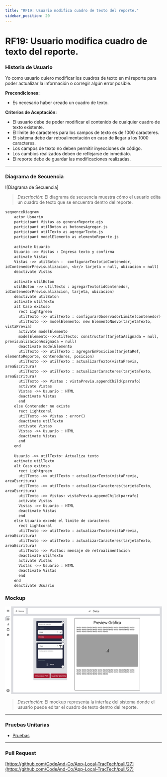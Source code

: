 ```yaml
---
title: "RF19: Usuario modifica cuadro de texto del reporte."  
sidebar_position: 20
---
```


# RF19: Usuario modifica cuadro de texto del reporte.

### Historia de Usuario

Yo como usuario quiero modificar los cuadros de texto en mi reporte para poder actualizar la información o corregir algún error posible. 

  **Precondiciones:**
  - Es necesario haber creado un cuadro de texto.

  **Criterios de Aceptación:**
  - El usuario debe de poder modificar el contenido de cualquier cuadro de texto existente.
  - El límite de caracteres para los campos de texto es de 1000 caracteres.
  - El sistema debe dar retroalimentación en caso de llegar a los 1000 caracteres.
  - Los campos de texto no deben permitir inyecciones de código.
  - Los cambios realizados deben de reflejarse de inmediato.
  - El reporte debe de guardar las modificaciones realizadas.

---

### Diagrama de Secuencia

![Diagrama de Secuencia] 

> *Descripción*: El diagrama de secuencia muestra cómo el usuario edita un cuadro de texto que se encuentra dentro del reporte.

```mermaid
sequenceDiagram
    actor Usuario
    participant Vistas as generarReporte.ejs
    participant utilBoton as botonesAgregar.js
    participant utilTexto as agregarTexto.js
    participant modelElemento as elementoReporte.js

    activate Usuario
    Usuario ->> Vistas : Ingresa texto y confirma
    activate Vistas
    Vistas ->> utilBoton :  configurarTexto(idContenedor, idContenedorPrevisualizacion, <br/> tarjeta = null, ubicacion = null)
    deactivate Vistas

    activate utilBoton
    utilBoton ->> utilTexto : agregarTexto(idContenedor, idContenedorPrevisualizacion, tarjeta, ubicacion)
    deactivate utilBoton
    activate utilTexto
    alt Caso exitoso
      rect Lightgreen
      utilTexto ->> utilTexto : configurarObservadorLimite(contenedor)
      utilTexto ->> modelElemento: new ElementoNuevo(tarjetaTexto, vistaPrevia)
      activate modelElemento
      modelElemento-->>utilTexto: constructor(tarjetaAsignada = null, previsualizacionAsignada = null)
      deactivate modelElemento
      utilTexto ->> utilTexto : agregarEnPosicion(tarjetaRef, elementoReporte, contenedores, posicion)
      utilTexto ->> utilTexto : actualizarTexto(vistaPrevia, areaEscritura)
      utilTexto ->> utilTexto : actualizarCaracteres(tarjetaTexto, areaEscritura)
      utilTexto ->> Vistas : vistaPrevia.appendChild(parrafo)
      activate Vistas
      Vistas ->> Usuario : HTML
      deactivate Vistas
      end
    else Contenedor no existe
      rect Lightcoral
      utilTexto ->> Vistas : error()
      deactivate utilTexto
      activate Vistas
      Vistas ->> Usuario : HTML
      deactivate Vistas
      end 
    end

    Usuario ->> utilTexto: Actualiza texto
    activate utilTexto
    alt Caso exitoso
      rect Lightgreen
      utilTexto ->> utilTexto : actualizarTexto(vistaPrevia, areaEscritura)
      utilTexto ->> utilTexto : actualizarCaracteres(tarjetaTexto, areaEscritura)
      utilTexto ->> Vistas: vistaPrevia.appendChild(parrafo)
      activate Vistas
      Vistas ->> Usuario : HTML
      deactivate Vistas
      end
    else Usuario excede el limite de caracteres
      rect Lightcoral
      utilTexto ->> utilTexto : actualizarTexto(vistaPrevia, areaEscritura)
      utilTexto ->> utilTexto : actualizarCaracteres(tarjetaTexto, areaEscritura)
      utilTexto ->> Vistas: mensaje de retroalimentacion
      deactivate utilTexto
      activate Vistas
      Vistas ->> Usuario : HTML
      deactivate Vistas
      end
    end
    deactivate Usuario

```

### Mockup

![Mockup](./mockups/RF3.png)

> *Descripción*: El mockup representa la interfaz del sistema donde el usuario puede editar el cuadro de texto dentro del reporte.

---

### Pruebas Unitarias 
  - [Pruebas](https://docs.google.com/spreadsheets/d/1W-JW32dTsfI22-Yl5LydMhiu-oXHH_xo3hWvK6FHeLw/edit?gid=2075899226#gid=2075899226)

---

### Pull Request
[https://github.com/CodeAnd-Co/App-Local-TracTech/pull/27](https://github.com/CodeAnd-Co/App-Local-TracTech/pull/27)
